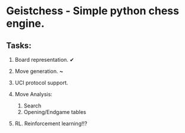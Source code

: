 # Geistchess - Simple python chess engine.
## Tasks:
1. Board representation. ✔
2. Move generation. **~**
3. UCI protocol support.
4. Move Analysis:

    1. Search
    2. Opening/Endgame tables
5. RL. Reinforcement learning!!?